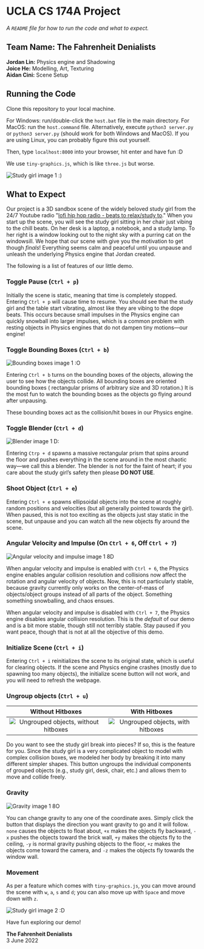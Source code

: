 # UCLA CS 174A Project 

*A `README` file for how to run the code and what to expect.*

## Team Name: The Fahrenheit Denialists

**Jordan Lin:** Physics engine and Shadowing <br>
**Joice He:** Modelling, Art, Texturing <br>
**Aidan Cini:** Scene Setup

## Running the Code

Clone this repository to your local machine.

For Windows: run/double-click the `host.bat` file in the main directory. 
For MacOS: run the `host.command` file. Alternatively, execute `python3 server.py` or `python3 server.py` (should work for both Windows and MacOS). 
If you are using Linux, you can probably figure this out yourself.

Then, type `localhost:8000` into your browser, hit enter and have fun :D

We use `tiny-graphics.js`, which is like `three.js` but worse.

![Study girl image 1 :)](./docs/screenshot_scene_1.png)

## What to Expect

Our project is a 3D sandbox scene of the widely beloved study girl from the 24/7 Youtube radio "[lofi hip hop radio - beats to relax/study to](https://youtu.be/5qap5aO4i9A)." When you start up the scene, you will see the study girl sitting in her chair just vibing to the chill beats. On her desk is a laptop, a notebook, and a study lamp. To her right is a window looking out to the night sky with a purring cat on the windowsill. We hope that our scene with give you the motivation to get though *finals*! Everything seems calm and peaceful until you unpause and unleash the underlying Physics engine that Jordan created.

The following is a list of features of our little demo.

### Toggle Pause (`Ctrl + p`)

Initially the scene is static, meaning that time is completely stopped. Entering `Ctrl + p` will cause time to resume. You should see that the study girl and the table start vibrating, almost like they are vibing to the dope beats. This occurs because small impulses in the Physics engine can quickly snowball into larger impulses, which is a common problem with resting objects in Physics engines that do not dampen tiny motions&mdash;our engine!

### Toggle Bounding Boxes (`Ctrl + b`)

![Bounding boxes image 1 :O](./docs/screenshot_bounding_1.png)

Entering `Ctrl + b` turns on the bounding boxes of the objects, allowing the user to see how the objects collide. All bounding boxes are oriented bounding boxes ( rectangular prisms of arbitrary size and 3D rotation.) It is the most fun to watch the bounding boxes as the objects go flying around after unpausing.

These bounding boxes act as the collision/hit boxes in our Physics engine.

### Toggle Blender (`Ctrl + d`)

![Blender image 1 D:](./docs/screenshot_blender_1.png)

Entering `Ctrp + d` spawns a massive rectangular prism that spins around the floor and pushes everything in the scene around in the most chaotic way&mdash;we call this a blender. The blender is not for the faint of heart; if you care about the study girl’s safety then please **DO NOT USE**.

### Shoot Object (`Ctrl + e`)

Entering `Ctrl + e` spawns ellipsoidal objects into the scene at roughly random positions and velocities (but all generally pointed towards the girl). When paused, this is not too exciting as the objects just stay static in the scene, but unpause and you can watch all the new objects fly around the scene.

### Angular Velocity and Impulse (On `Ctrl + 6`, Off `Ctrl + 7`)

![Angular velocity and impulse image 1 8D](./docs/screenshot_angular_1.png)

When angular velocity and impulse is enabled with `Ctrl + 6`, the Physics engine enables angular collision resolution and collisions now affect the rotation and angular velocity of objects. Now, this is not particularly stable, because gravity currently only works on the center-of-mass of objects/object groups instead of all parts of the object. Something something snowballing, and chaos ensues.

When angular velocity and impulse is disabled with `Ctrl + 7`, the Physics engine disables angular collision resolution. This is the *default* of our demo and is a bit more stable, though still not terribly stable. Stay paused if you want peace, though that is not at all the objective of this demo.

### Initialize Scene (`Ctrl + i`)

Entering `Ctrl + i` reinitializes the scene to its original state, which is useful for clearing objects. If the scene and Physics engine crashes (mostly due to spawning too many objects), the initialize scene button will not work, and you will need to refresh the webpage.

### Ungroup objects (`Ctrl + u`)

Without Hitboxes  |  With Hitboxes
:---:|:---:
![Ungrouped objects, without hitboxes](./docs/screenshot_ungroup_1.png)  |  ![Ungrouped objects, with hitboxes](./docs/screenshot_ungroup_2.png)

Do you want to see the study girl break into pieces? If so, this is the feature for you. Since the study girl is a very complicated object to model with complex collision boxes, we modeled her body by breaking it into many different simpler shapes. This button ungroups the individual components of grouped objects (e.g., study girl, desk, chair, etc.) and allows them to move and collide freely.

### Gravity

![Gravity image 1 8O](./docs/screenshot_gravity_1.png)

You can change gravity to any one of the coordinate axes. Simply click the button that displays the direction you want gravity to go and it will follow. `none` causes the objects to float about, `+x` makes the objects fly backward, `-x` pushes the objects toward the brick wall, `+y` makes the objects fly to the ceiling, `-y` is normal gravity pushing objects to the floor, `+z` makes the objects come toward the camera, and `-z` makes the objects fly towards the window wall.

### Movement

As per a feature which comes with `tiny-graphics.js`, you can move around the scene with `w`, `a`, `s` and `d`; you can also move up with `Space` and move down with `z`.

![Study girl image 2 :D](./docs/screenshot_scene_2.png)

Have fun exploring our demo!

**The Fahrenheit Denialists** <br>
3 June 2022